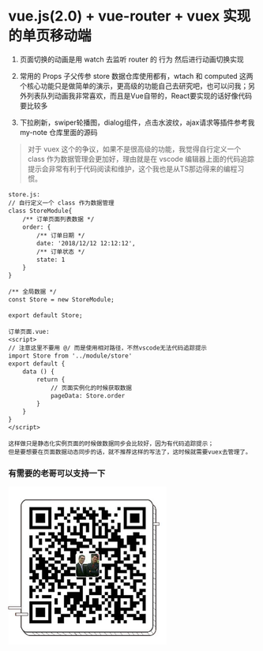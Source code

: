 # vue.js(2.0) + vue-router + vuex 实现的单页移动端

1. 页面切换的动画是用 watch 去监听 router 的 行为 然后进行动画切换实现

2. 常用的 Props 子父传参 store 数据仓库使用都有，wtach 和 computed 这两个核心功能只是做简单的演示，更高级的功能自己去研究吧，也可以问我；另外列表队列动画我非常喜欢，而且是Vue自带的，React要实现的话好像代码要比较多

3. 下拉刷新，swiper轮播图，dialog组件，点击水波纹，ajax请求等插件参考我 my-note 仓库里面的源码

>对于 vuex 这个的争议，如果不是很高级的功能，我觉得自行定义一个 class 作为数据管理会更加好，理由就是在 vscode 编辑器上面的代码追踪提示会非常有利于代码阅读和维护，这个我也是从TS那边得来的编程习惯。
```{javaScript}
store.js:
// 自行定义一个 class 作为数据管理
class StoreModule{
    /** 订单页面列表数据 */
    order: {
        /** 订单日期 */
        date: '2018/12/12 12:12:12',
        /** 订单状态 */
        state: 1
    }
}

/** 全局数据 */
const Store = new StoreModule;

export default Store;

订单页面.vue:
<script>
// 注意这里不要用 @/ 而是使用相对路径，不然vscode无法代码追踪提示 
import Store from '../module/store'
export default {
	data () {
		return {
            // 页面实例化的时候获取数据
            pageData: Store.order
		}
	}
}
</script>

这样做只是静态化实例页面的时候做数据同步会比较好，因为有代码追踪提示；
但是要想要在页面数据动态同步的话，就不推荐这样的写法了，这时候就需要vuex去管理了。

```

### 有需要的老哥可以支持一下
![my-code.png](https://github.com/Hansen-hjs/Hansen-hjs.github.io/blob/master/images/wxcode.jpg "my-code")
